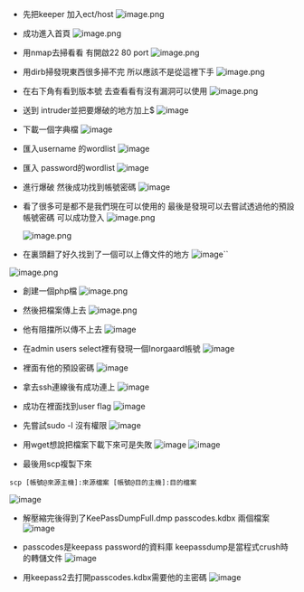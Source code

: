 - 先把keeper 加入ect/host
![image.png](https://hackmd.io/_uploads/HkJ9tKDQ6.png)

- 成功進入首頁
![image.png](https://hackmd.io/_uploads/BkdlRFPmT.png)

- 用nmap去掃看看 有開啟22 80 port
![image.png](https://hackmd.io/_uploads/rkducYDXT.png)

- 用dirb掃發現東西很多掃不完 所以應該不是從這裡下手
![image.png](https://hackmd.io/_uploads/By6B6KPX6.png)

- 在右下角有看到版本號 去查看看有沒有漏洞可以使用
![image.png](https://hackmd.io/_uploads/B1AXAYvm6.png)

- 送到 intruder並把要爆破的地方加上$
![image](https://hackmd.io/_uploads/ry_B7v0Xp.png)

- 下載一個字典檔
![image](https://hackmd.io/_uploads/rJpMkPAm6.png)

- 匯入username 的wordlist
![image](https://hackmd.io/_uploads/rJtw1vAQa.png)

- 匯入 password的wordlist
![image](https://hackmd.io/_uploads/rJgmxDRQ6.png)

- 進行爆破 然後成功找到帳號密碼
![image](https://hackmd.io/_uploads/SkDENDRQp.png)

- 看了很多可是都不是我們現在可以使用的 最後是發現可以去嘗試透過他的預設帳號密碼 可以成功登入
![image.png](https://hackmd.io/_uploads/rJW6k5vXa.png)

  ![image.png](https://hackmd.io/_uploads/Byh6k5w7T.png)

- 在裏頭翻了好久找到了一個可以上傳文件的地方
![image](https://hackmd.io/_uploads/Bk40VgAXp.png)``

![image.png](https://hackmd.io/_uploads/SJLtv5vm6.png)


- 創建一個php檔
![image.png](https://hackmd.io/_uploads/Sk6ZqqDQ6.png)

- 然後把檔案傳上去
![image.png](https://hackmd.io/_uploads/BkI7ccvXa.png)

- 他有阻擋所以傳不上去
![image](https://hackmd.io/_uploads/Hkx6nEgCm6.png)

- 在admin users select裡有發現一個Inorgaard帳號
![image](https://hackmd.io/_uploads/rJYwalCX6.png)

- 裡面有他的預設密碼
![image](https://hackmd.io/_uploads/BkIYTeC7T.png)

- 拿去ssh連線後有成功連上
![image](https://hackmd.io/_uploads/SJL6aeRQ6.png)

- 成功在裡面找到user flag
![image](https://hackmd.io/_uploads/B1WlAlAm6.png)

- 先嘗試sudo -l 沒有權限
![image](https://hackmd.io/_uploads/H1uXRe07p.png)

- 用wget想說把檔案下載下來可是失敗
![image](https://hackmd.io/_uploads/HysDMbR7T.png)
![image](https://hackmd.io/_uploads/Hk8cMWA7p.png)

- 最後用scp複製下來
```
scp [帳號@來源主機]:來源檔案 [帳號@目的主機]:目的檔案
```
![image](https://hackmd.io/_uploads/ByMkAZC76.png)

- 解壓縮完後得到了KeePassDumpFull.dmp  passcodes.kdbx 兩個檔案
![image](https://hackmd.io/_uploads/S1CmJz0X6.png)

- passcodes是keepass password的資料庫 keepassdump是當程式crush時的轉儲文件
![image](https://hackmd.io/_uploads/Syv-DvRXa.png)

- 用keepass2去打開passcodes.kdbx需要他的主密碼
![image](https://hackmd.io/_uploads/SycY8P0mp.png)


